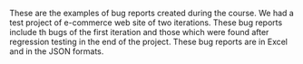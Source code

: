 These are the examples of bug reports created during the course. We had a test project of e-commerce web site of two iterations. These bug reports include th bugs of the first iteration and those which were found after regression testing in the end of the project.
These bug reports are in Excel and in the JSON formats.
